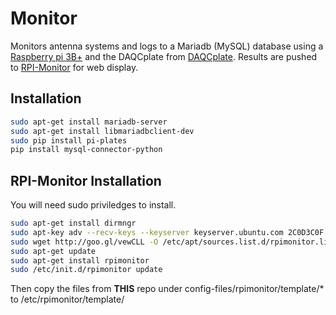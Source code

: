 # Monitor
Monitors antenna systems and logs to a Mariadb (MySQL) database using a [Raspberry pi 3B+](https://www.raspberrypi.org/products/raspberry-pi-3-model-b-plus/) and the DAQCplate from [DAQCplate](https://pi-plates.com/daqcr1/). Results are pushed to [RPI-Monitor](https://rpi-experiences.blogspot.com/) for web display.

## Installation
``` bash
sudo apt-get install mariadb-server
sudo apt-get install libmariadbclient-dev
sudo pip install pi-plates
pip install mysql-connector-python
```

## RPI-Monitor Installation
You will need sudo priviledges to install.

``` bash
sudo apt-get install dirmngr
sudo apt-key adv --recv-keys --keyserver keyserver.ubuntu.com 2C0D3C0F
sudo wget http://goo.gl/vewCLL -O /etc/apt/sources.list.d/rpimonitor.list
sudo apt-get update
sudo apt-get install rpimonitor
sudo /etc/init.d/rpimonitor update
```
Then copy the files from **THIS** repo under config-files/rpimonitor/template/* to /etc/rpimonitor/template/
